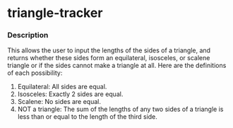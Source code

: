 # triangle-tracker


### Description
This allows the user to input the lengths of the sides of a triangle, and returns whether these sides form an equilateral, isosceles, or scalene triangle or if the sides cannot make a triangle at all. Here are the definitions of each possibility:

1. Equilateral: All sides are equal.
2. Isosceles: Exactly 2 sides are equal.
3. Scalene: No sides are equal.
4. NOT a triangle: The sum of the lengths of any two sides of a triangle is less than or equal to the length of the third side.
